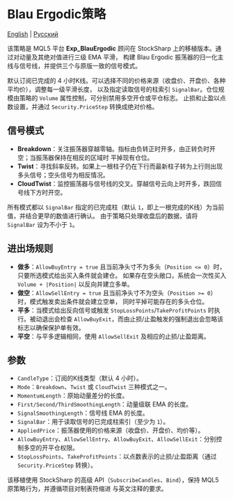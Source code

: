# Blau Ergodic策略
[English](README.md) | [Русский](README_ru.md)

该策略是 MQL5 平台 **Exp_BlauErgodic** 顾问在 StockSharp 上的移植版本。通过对动量及其绝对值进行三级 EMA 平滑，
构建 Blau Ergodic 振荡器的归一化主线与信号线，并提供三个与原版一致的信号模式。

默认订阅已完成的 4 小时K线。可以选择不同的价格来源（收盘价、开盘价、各种平均价），调整每一级平滑长度，
以及指定读取信号的柱索引 `SignalBar`。仓位规模由策略的 `Volume` 属性控制，可分别禁用多空开仓或平仓标志。
止损和止盈以点数设置，并通过 `Security.PriceStep` 转换成绝对价格。

## 信号模式

- **Breakdown**：关注振荡器穿越零轴。指标由负转正时开多，由正转负时开空；当振荡器保持在相反的区域时
  平掉现有仓位。
- **Twist**：寻找斜率反转。如果上一根柱子仍在下行而最新柱子转为上行则出现多头信号；空头信号为相反情况。
- **CloudTwist**：监控振荡器与信号线的交叉。穿越信号云向上时开多，跌回信号线下方时开空。

所有模式都以 `SignalBar` 指定的已完成柱（默认 `1`，即上一根完成的K线）为当前值，并结合更早的数值进行确认。
由于策略只处理收盘后的数据，请将 `SignalBar` 设为不小于 `1`。

## 进出场规则

- **做多**：`AllowBuyEntry = true` 且当前净头寸不为多头（`Position <= 0`）时，只要所选模式给出买入条件就会建仓。
  如果存在空头敞口，系统会一次性买入 `Volume + |Position|` 以反向并建立多单。
- **做空**：`AllowSellEntry = true` 且当前净头寸不为空头（`Position >= 0`）时，模式触发卖出条件就会建立空单，
  同时平掉可能存在的多头仓位。
- **平多**：当模式给出反向信号或触发 `StopLossPoints`/`TakeProfitPoints` 时执行。被动退出会检查
  `AllowBuyExit`，而由止损/止盈触发的强制退出会忽略该标志以确保保护单有效。
- **平空**：与平多逻辑相同，使用 `AllowSellExit` 及相应的止损/止盈距离。

## 参数

- `CandleType`：订阅的K线类型（默认 4 小时）。
- `Mode`：`Breakdown`、`Twist` 或 `CloudTwist` 三种模式之一。
- `MomentumLength`：原始动量差分的长度。
- `First/Second/ThirdSmoothingLength`：动量级联 EMA 的长度。
- `SignalSmoothingLength`：信号线 EMA 的长度。
- `SignalBar`：用于读取信号的已完成柱索引（至少为 `1`）。
- `AppliedPrice`：振荡器使用的价格来源（收盘价、开盘价、均价等）。
- `AllowBuyEntry`、`AllowSellEntry`、`AllowBuyExit`、`AllowSellExit`：分别控制多空的开平仓权限。
- `StopLossPoints`、`TakeProfitPoints`：以点数表示的止损/止盈距离（通过 `Security.PriceStep` 转换）。

该移植使用 StockSharp 的高级 API（`SubscribeCandles`、`Bind`），保持 MQL5 原策略行为，并遵循项目对制表符缩进
与英文注释的要求。
